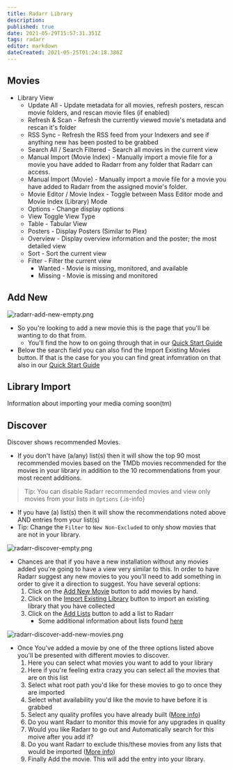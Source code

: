 ```yaml
---
title: Radarr Library
description: 
published: true
date: 2021-05-29T15:57:31.351Z
tags: radarr
editor: markdown
dateCreated: 2021-05-25T01:24:18.386Z
---
```


## Movies

- Library View
  - Update All - Update metadata for all movies, refresh posters, rescan movie folders, and rescan movie files (if enabled)
  - Refresh & Scan - Refresh the currently viewed movie's metadata and rescan it's folder
  - RSS Sync - Refresh the RSS feed from your Indexers and see if anything new has been posted to be grabbed
  - Search All / Search Filtered - Search all movies in the current view
  - Manual Import (Movie Index) - Manually import a movie file for a movie you have added to Radarr from any folder that Radarr can access.
  - Manual Import (Movie) - Manually import a movie file for a movie you have added to Radarr from the assigned movie's folder.
  - Movie Editor / Movie Index - Toggle between Mass Editor mode and Movie Index (Library) Mode
  - Options - Change display options
  - View Toggle View Type
  - Table - Tabular View
  - Posters - Display Posters (Similar to Plex)
  - Overview - Display overview information and the poster; the most detailed view
  - Sort - Sort the current view
  - Filter - Filter the current view
    - Wanted - Movie is missing, monitored, and available
    - Missing - Movie is missing and monitored

## Add New

![radarr-add-new-empty.png](/assets/radarr/radarr-add-new-empty.png)

- So you're looking to add a new movie this is the page that you'll be wanting to do that from.
  - You'll find the how to on going through that in our [Quick Start Guide](/radarr/quick-start-guide)
- Below the search field you can also find the Import Existing Movies button. If that is the case for you you can find great infomration on that also in our [Quick Start Guide](/radarr/quick-start-guide)

## Library Import

Information about importing your media coming soon(tm)

## Discover
  
Discover shows recommended Movies.

- If you don't have (a/any) list(s) then it will show the top 90
        most recommended movies based on the TMDb movies recommended for
        the movies in your library in addition to the 10 recommendations
        from your most recent additions.

>Tip: You can disable Radarr recommended movies and view only movies from your lists in `Options`
{.is-info}

- If you have (a) list(s) then it will show the recommendations noted above AND entries from your list(s)
- Tip: Change the `Filter` to `New Non-Excluded` to only show movies that are not in your library.

![radarr-discover-empty.png](/assets/radarr/radarr-discover-empty.png)

- Chances are that if you have a new installation without any movies
    added you're going to have a view very similar to this. In order to
    have Radarr suggest any new movies to you you'll need to add
    something in order to give it a direction to suggest. You have
    several options:
    1. Click on the [Add New Movie](/radarr/library#add-new) button to add movies by hand.
    1. Click on the [Import Existing Library](/radarr/library#library-import) button to import an existing library that you have collected
    1. Click on the [Add Lists](Radarr_Settings#Lists) button to add a list to Radarr
          - Some additional information about lists found [here](/radarr/faq#what_are_Lists_and_what_can_they_do_for_me?)

![radarr-discover-add-new-movies.png](/assets/radarr/radarr-discover-add-new-movies.png)

- Once You've added a movie by one of the three options listed above
    you'll be presented with different movies to discover.
    1. Here you can select what movies you want to add to your library
    1. Here if you're feeling extra crazy you can select all the movies that are on this list
    1. Select what root path you'd like for these movies to go to once they are imported
    1. Select what availability you'd like the movie to have before it is grabbed
    1. Select any quality profiles you have already built ([More info](/radarr/settings#quality-profiles))
    1. Do you want Radarr to monitor this movie for any upgrades in quality
    1. Would you like Radarr to go out and Automatically search for this moive after you add it?
    1. Do you want Radarr to exclude this/these movies from any lists that would be imported ([More info](/radarr/settings#list-exclusion))
    1. Finally Add the movie. This will add the entry into your library.
